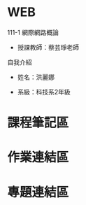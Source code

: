 # WEB
111-1 網際網路概論


- 授課教師：蔡芸琤老師

自我介紹

- 姓名：洪麗娜

- 系級：科技系2年級

<h1>課程筆記區</h1>

<h1>作業連結區</h1>

<h1>專題連結區</h1>
